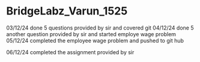 # BridgeLabz_Varun_1525
03/12/24
done  5 questions provided by sir and covered git 
04/12/24 
done 5 another question provided by sir and started employe wage problem
05/12/24
completed the employee wage problem and pushed to git hub

06/12/24
completed the assignment provided by sir 
